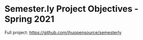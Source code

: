 # Semester.ly Project Objectives - Spring 2021
Full project: https://github.com/jhuopensource/semesterly
